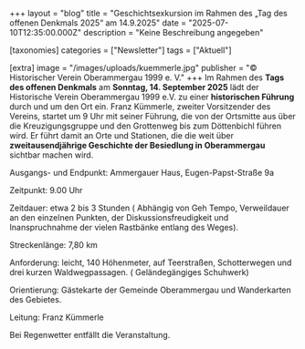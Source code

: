 +++
layout = "blog"
title = "Geschichtsexkursion im Rahmen des  „Tag des offenen  Denkmals 2025“ am 14.9.2025"
date = "2025-07-10T12:35:00.000Z"
description = "Keine Beschreibung angegeben"

[taxonomies]
categories = ["Newsletter"]
tags = ["Aktuell"]

[extra]
image = "/images/uploads/kuemmerle.jpg"
publisher = "©  Historischer Verein Oberammergau 1999 e. V."
+++
Im Rahmen des **Tags des offenen Denkmals** am **Sonntag, 14. September 2025** lädt der Historische Verein Oberammergau 1999 e.V. zu einer **historischen Führung**
 durch und um den Ort ein. Franz Kümmerle, zweiter Vorsitzender des Vereins, startet um 9 Uhr mit seiner Führung, die von der Ortsmitte aus über die Kreuzigungsgruppe und den Grottenweg bis zum Döttenbichl führen wird. Er führt damit an Orte und Stationen, die die weit über **zweitausendjährige Geschichte der Besiedlung in Oberammergau** sichtbar machen wird.

Ausgangs- und Endpunkt: Ammergauer Haus, Eugen-Papst-Straße 9a

Zeitpunkt: 9.00 Uhr

Zeitdauer: etwa 2 bis 3 Stunden ( Abhängig von Geh Tempo, Verweildauer an den einzelnen Punkten, der Diskussionsfreudigkeit  und Inanspruchnahme der vielen  Rastbänke entlang des Weges).

Streckenlänge: 7,80 km

Anforderung: leicht, 140 Höhenmeter, auf Teerstraßen, Schotterwegen und drei kurzen  Waldwegpassagen. ( Geländegängiges Schuhwerk)

Orientierung: Gästekarte der Gemeinde Oberammergau  und Wanderkarten des Gebietes.

Leitung: Franz Kümmerle

Bei Regenwetter entfällt die Veranstaltung.
